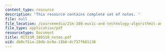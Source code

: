 ```yaml
---
content_type: resource
description: 'This resource contains complete set of notes. '
file: null
file_location: /coursemedia/21m-380-music-and-technology-algorithmic-and-generative-music-spring-2010/db9cf51a20dbbc9a15b6dc737f681138_MIT21M_380S10_notes.pdf
file_type: application/pdf
resourcetype: Document
title: MIT21M_380S10_notes.pdf
uid: db9cf51a-20db-bc9a-15b6-dc737f681138
---
```


